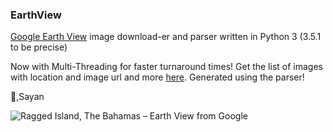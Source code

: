 ### EarthView


[Google Earth View](https://earthview.withgoogle.com) image download-er and parser written in Python 3 (3.5.1 to be precise)

Now with Multi-Threading for faster turnaround times! Get the list of images with location and image url and more [here](https://github.com/Sayan98/EarthView/blob/master/earthview.json). Generated using the parser!

:beers:,Sayan



![](https://www.gstatic.com/prettyearth/assets/preview/2237.jpg "Ragged Island, The Bahamas – Earth View from Google")
